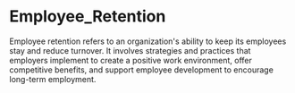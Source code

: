 # Employee_Retention
Employee retention refers to an organization's ability to keep its employees stay  and reduce turnover. It involves strategies and practices that employers implement to create a positive work environment, offer competitive benefits, and support employee development to encourage long-term employment.

